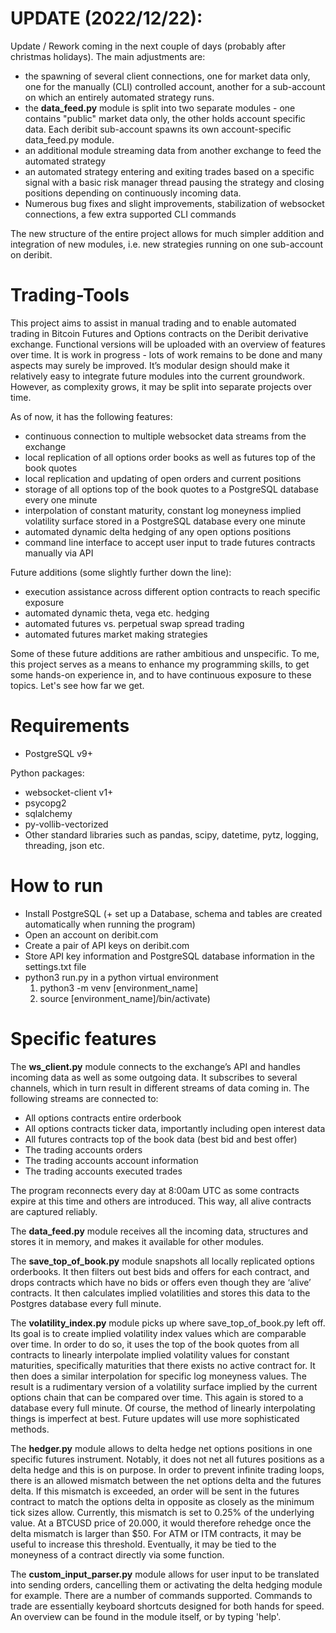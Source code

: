 # UPDATE (2022/12/22):
Update / Rework coming in the next couple of days (probably after christmas holidays). The main adjustments are:
- the spawning of several client connections, one for market data only, one for the manually (CLI) controlled account, another for a sub-account on which an entirely automated strategy runs. 
- the **data_feed.py** module is split into two separate modules - one contains "public" market data only, the other holds account specific data. Each deribit sub-account spawns its own account-specific data_feed.py module. 
- an additional module streaming data from another exchange to feed the automated strategy
- an automated strategy entering and exiting trades based on a specific signal with a basic risk manager thread pausing the strategy and closing positions depending on continuously incoming data.
- Numerous bug fixes and slight improvements, stabilization of websocket connections, a few extra supported CLI commands

The new structure of the entire project allows for much simpler addition and integration of new modules, i.e. new strategies running on one sub-account on deribit.


# Trading-Tools

This project aims to assist in manual trading and to enable automated trading in Bitcoin Futures and Options contracts on the Deribit derivative exchange. Functional versions will be uploaded with an overview of features over time. It is work in progress - lots of work remains to be done and many aspects may surely be improved. It’s modular design should make it relatively easy to integrate future modules into the current groundwork. However, as complexity grows, it may be split into separate projects over time. 

As of now, it has the following features:
- continuous connection to multiple websocket data streams from the exchange
- local replication of all options order books as well as futures top of the book quotes
- local replication and updating of open orders and current positions
- storage of all options top of the book quotes to a PostgreSQL database every one minute
- interpolation of constant maturity, constant log moneyness implied volatility surface stored in a PostgreSQL database every one minute
- automated dynamic delta hedging of any open options positions
- command line interface to accept user input to trade futures contracts manually via API

Future additions (some slightly further down the line):
- execution assistance across different option contracts to reach specific exposure
- automated dynamic theta, vega etc. hedging
- automated futures vs. perpetual swap spread trading
- automated futures market making strategies

Some of these future additions are rather ambitious and unspecific. To me, this project serves as a means to enhance my programming skills, to get some hands-on experience in, and to have continuous exposure to these topics. Let's see how far we get.

# Requirements
- PostgreSQL v9+

Python packages:
- websocket-client v1+
- psycopg2
- sqlalchemy
- py-vollib-vectorized
- Other standard libraries such as pandas, scipy, datetime, pytz, logging, threading, json etc.


# How to run

- Install PostgreSQL (+ set up a Database, schema and tables are created automatically when running the program)
- Open an account on deribit.com
- Create a pair of API keys on deribit.com
- Store API key information and PostgreSQL database information in the settings.txt file
- python3 run.py in a python virtual environment 
  1. python3 -m venv [environment_name] 
  2. source [environment_name]/bin/activate)

# Specific features
The **ws_client.py** module connects to the exchange’s API and handles incoming data as well as some outgoing data. It subscribes to several channels, which in turn result in different streams of data coming in. The following streams are connected to:
- All options contracts entire orderbook
- All options contracts ticker data, importantly including open interest data
- All futures contracts top of the book data (best bid and best offer)
- The trading accounts orders
- The trading accounts account information
- The trading accounts executed trades

The program reconnects every day at 8:00am UTC as some contracts expire at this time and others are introduced. This way, all alive contracts are captured reliably. 

The **data_feed.py** module receives all the incoming data, structures and stores it in memory, and makes it available for other modules. 

The **save_top_of_book.py** module snapshots all locally replicated options orderbooks. It then filters out best bids and offers for each contract, and drops contracts which have no bids or offers even though they are ‘alive’ contracts. It then calculates implied volatilities and stores this data to the Postgres database every full minute. 

The **volatility_index.py** module picks up where save_top_of_book.py left off. Its goal is to create implied volatility index values which are comparable over time. In order to do so, it uses the top of the book quotes from all contracts to linearly interpolate implied volatility values for constant maturities, specifically maturities that there exists no active contract for. It then does a similar interpolation for specific log moneyness values. The result is a rudimentary version of a volatility surface implied by the current options chain that can be compared over time. This again is stored to a database every full minute. Of course, the method of linearly interpolating things is imperfect at best. Future updates will use more sophisticated methods. 

The **hedger.py** module allows to delta hedge net options positions in one specific futures instrument.  Notably, it does not net all futures positions as a delta hedge and this is on purpose. In order to prevent infinite trading loops, there is an allowed mismatch between the net options delta and the futures delta. If this mismatch is exceeded, an order will be sent in the futures contract to match the options delta in opposite as closely as the minimum tick sizes allow. Currently, this mismatch is set to 0.25% of the underlying value. At a BTCUSD price of 20.000, it would therefore rehedge once the delta mismatch is larger than $50. For ATM or ITM contracts, it may be useful to increase this threshold. Eventually, it may be tied to the moneyness of a contract directly via some function. 

The **custom_input_parser.py** module allows for user input to be translated into sending orders, cancelling them or activating the delta hedging module for example. There are a number of commands supported. Commands to trade are essentially keyboard shortcuts designed for both hands for speed. An overview can be found in the module itself, or by typing 'help'.

